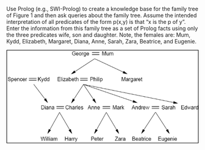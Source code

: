 Use Prolog (e.g., SWI-Prolog) to create a knowledge base for the family tree of Figure 1 and then ask queries about the family tree. Assume the intended interpretation of all predicates of the form p(x,y) is that “x is the p of y”.
Enter the information from this family tree as a set of Prolog facts using only the three predicates wife, son and daughter. Note, the females are: Mum, Kydd, Elizabeth, Margaret, Diana, Anne, Sarah, Zara, Beatrice, and Eugenie.


![image](tree.png)